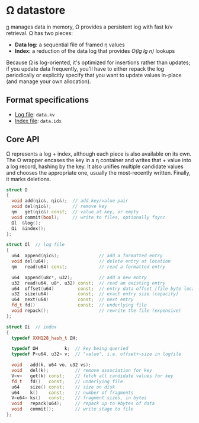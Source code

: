 # Ω datastore
[η](eta.md) manages data in memory, Ω provides a persistent log with fast k/v retrieval. Ω has two pieces:

+ **Data log:** a sequential file of framed η values
+ **Index:** a reduction of the data log that provides _O(lg lg n)_ lookups

Because Ω is log-oriented, it's optimized for insertions rather than updates; if you update data frequently, you'll have to either repack the log periodically or explicitly specify that you want to update values in-place (and manage your own allocation).


## Format specifications
+ [Log file](Omega-log.md): `data.kv`
+ [Index file](Omega-index.md): `data.idx`


## Core API
Ω represents a log + index, although each piece is also available on its own. The Ω wrapper encases the key in a η container and writes that + value into a log record, hashing by the key. It also unifies multiple candidate values and chooses the appropriate one, usually the most-recently written. Finally, it marks deletions.

```cpp
struct Ω
{
  void add(ηic&, ηic&);  // add key/value pair
  void del(ηic&);        // remove key
  ηm   get(ηic&) const;  // value at key, or empty
  void commit(bool);     // write to files, optionally fsync
  Ωl  &log();
  Ωi  &index();
};

struct Ωl  // log file
{
  u64  append(ηic&);               // add a formatted entry
  void del(u64);                   // delete entry at location
  ηm   read(u64) const;            // read a formatted entry

  u64  append(u8c*, u32);          // add a new entry
  u32  read(u64, u8*, u32) const;  // read an existing entry
  u64  offset(u64)         const;  // entry data offset (file byte location)
  u32  size(u64)           const;  // exact entry size (capacity)
  u64  next(u64)           const;  // next entry
  fd_t fd()                const;  // underlying file
  void repack();                   // rewrite the file (expensive)
};

struct Ωi  // index
{
  typedef XXH128_hash_t ΩH;

  typedef ΩH          k;  // key being queried
  typedef P<u64, u32> v;  // "value", i.e. offset+~size in logfile

  void   add(k, u64 vo, u32 vs);
  void   del(k);          // remove association for key
  V<v>   get(k) const;    // fetch all candidate values for key
  fd_t   fd()   const;    // underlying file
  u64    size() const;    // size on disk
  u64    k()    const;    // number of fragments
  V<u64> ks()   const;    // fragment sizes, in bytes
  void   repack(u64);     // repack up to #bytes of data
  void   commit();        // write stage to file
};
```
